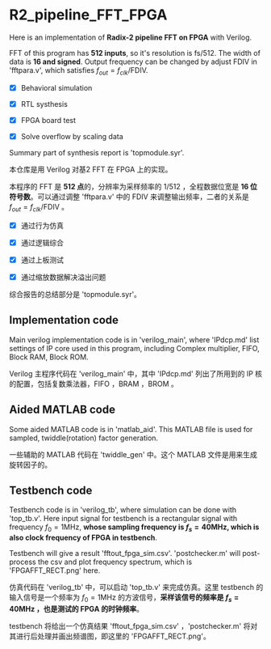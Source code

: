 # R2_pipeline_FFT_FPGA

Here is an implementation of **Radix-2 pipeline FFT on FPGA** with Verilog.

FFT of this program has **512 inputs**, so it's resolution is fs/512. The width of data is **16 and signed**. Output frequency can be changed by adjust FDIV in 'fftpara.v', which satisfies $f_{out} = f_{clk}/\mathrm{FDIV}$.

- [x] Behavioral simulation

- [x] RTL systhesis

- [x] FPGA board test

- [X] Solve overflow by scaling data

Summary part of synthesis report is 'topmodule.syr'.

本仓库是用 Verilog 对基2 FFT 在 FPGA 上的实现。

本程序的 FFT 是 **512 点**的，分辨率为采样频率的 1/512 ，全程数据位宽是 **16 位符号数**。可以通过调整 'fftpara.v' 中的 FDIV 来调整输出频率，二者的关系是 $f_{out} = f_{clk}/\mathrm{FDIV}$ 。

- [x] 通过行为仿真

- [x] 通过逻辑综合

- [x] 通过上板测试

- [X] 通过缩放数据解决溢出问题

综合报告的总结部分是 'topmodule.syr'。

## Implementation code

Main verilog implementation code is in 'verilog_main', where 'IPdcp.md' list settings of IP core used in this program, including Complex multiplier, FIFO, Block RAM, Block ROM.

Verilog 主程序代码在 'verilog_main' 中，其中 'IPdcp.md' 列出了所用到的 IP 核的配置，包括复数乘法器，FIFO ，BRAM ，BROM 。

## Aided MATLAB code

Some aided MATLAB code is in 'matlab_aid'. This MATLAB file is used for sampled, twiddle(rotation) factor generation.

一些辅助的 MATLAB 代码在 'twiddle_gen' 中。这个 MATLAB 文件是用来生成旋转因子的。

## Testbench code

Testbench code is in 'verilog_tb', where simulation can be done with 'top_tb.v'. Here input signal for testbench is a rectangular signal with frequency $f_0=1\mathrm{MHz}$, **whose sampling frequency is $f_s=40\mathrm{MHz}$, which is also clock frequency of FPGA in testbench**.

Testbench will give a result 'fftout_fpga_sim.csv'. 'postchecker.m' will post-process the csv and plot frequency spectrum, which is 'FPGAFFT_RECT.png' here.

仿真代码在 'verilog_tb' 中，可以启动 'top_tb.v' 来完成仿真。这里 testbench 的输入信号是一个频率为 $f_0=1\mathrm{MHz}$ 的方波信号，**采样该信号的频率是 $f_s=40\mathrm{MHz}$ ，也是测试的 FPGA 的时钟频率**。

testbench 将给出一个仿真结果 'fftout_fpga_sim.csv' ，'postchecker.m' 将对其进行后处理并画出频谱图，即这里的 'FPGAFFT_RECT.png'。
